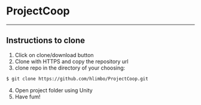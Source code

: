 # ProjectCoop
---
## Instructions to clone
1. Click on clone/download button
2. Clone with HTTPS and copy the repository url
3. clone repo in the directory of your choosing:
```bash
$ git clone https://github.com/hlimbo/ProjectCoop.git
```
4. Open project folder using Unity
5. Have fum!
